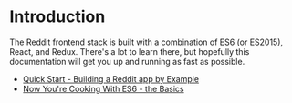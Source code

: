 # Introduction
The Reddit frontend stack is built with a combination of ES6 (or ES2015), React, and Redux. There's a lot to learn there, but hopefully this documentation will get you up and running as fast as possible.



- [Quick Start - Building a Reddit app by Example](building_a_reddit_app_by_example.md)
- [Now You're Cooking With ES6 - the Basics](ES6.md)
